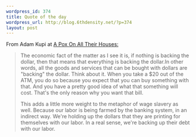 ```yaml
--- 
wordpress_id: 374
title: Quote of the day
wordpress_url: http://blog.6thdensity.net/?p=374
layout: post
---
```

From Adam Kupi at <a href="http://poxyhouses.blogspot.com/2006/01/more-on-currency-part-i.html">A Pox On All Their Houses:</a>
<blockquote>The economic fact of the matter as I see it is, if nothing is backing the dollar, then that means that everything is backing the dollar.In other words, all the goods and services that can be bought with dollars are "backing" the dollar. Think about it. When you take a $20 out of the ATM, you do so because you expect that you can buy something with that. And you have a pretty good idea of what that something will cost. That's the only reason why you want that bill.

This adds a little more weight to the metaphor of wage slavery as well. Because our labor is being farmed by the banking system, in an indirect way. We're holding up the dollars that they are printing for themselves with our labor. In a real sense, we're backing up their debt with our labor.</blockquote>
